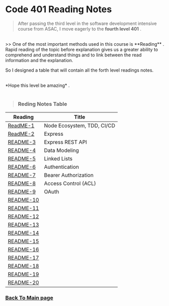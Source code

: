 # Code 401 Reading Notes

> After passing the third level in the software development intensive course from ASAC, I move eagerly to the  **fourth level 401** .
<br>
>> One of the most important methods used in this course is **Reading** . Rapid reading of the topic before explanation gives us a greater ability to comprehend and understand things and to link between the read information and the explanation.

So I designed a table that will contain all the forth level readings notes.



<br>
*Hope this level be amazing* .
<br>
<br>

> ### Reding Notes Table 

| Reading      | Title  |
| -------------| -------|
| [ReadME-1](https://raghadmustafa96.github.io/reading-notes/Class01_401) |Node Ecosystem, TDD, CI/CD|
| [ReadME-2](https://raghadmustafa96.github.io/reading-notes/Class02_401) |Express|
| [README-3](https://raghadmustafa96.github.io/reading-notes/Class03_401) |Express REST API|
| [README-4](https://raghadmustafa96.github.io/reading-notes/Class04_401) |Data Modeling|
| [README-5](https://raghadmustafa96.github.io/reading-notes/Class05_401) |Linked Lists|
| [README-6](https://raghadmustafa96.github.io/reading-notes/Class06_401) |Authentication|
| [README-7](https://raghadmustafa96.github.io/reading-notes/Class07_401) |Bearer Authorization|
| [README-8](https://raghadmustafa96.github.io/reading-notes/Class08_401) | Access Control (ACL)|
| [README-9](https://raghadmustafa96.github.io/reading-notes/Class09_401) | OAuth|
| [README-10]()||
| [README-11]()||
| [README-12]()||
| [README-13]()||
| [README-14]()||
| [README-15]()||
| [README-16]()||
| [README-17]()||
| [README-18]()||
| [README-19]()||
| [README-20]()||


### [Back To Main page](https://raghadmustafa96.github.io/reading-notes/)